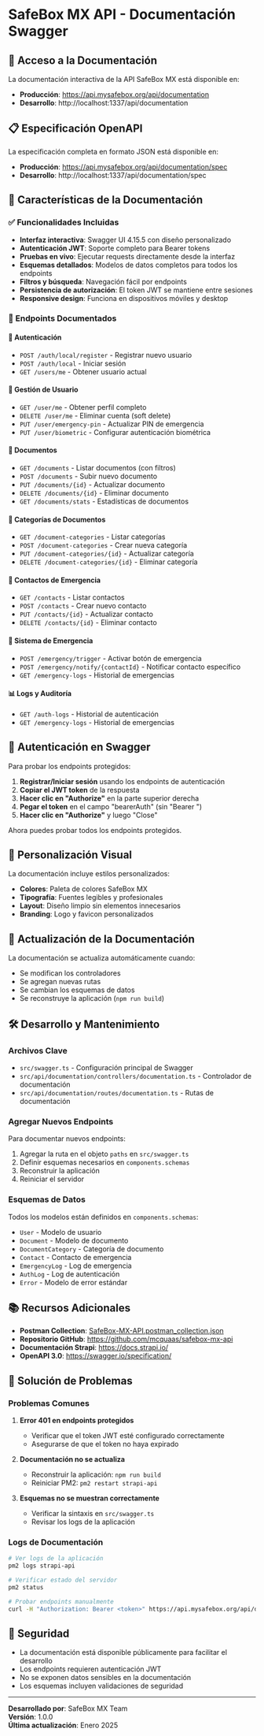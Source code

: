 # SafeBox MX API - Documentación Swagger

## 🚀 Acceso a la Documentación

La documentación interactiva de la API SafeBox MX está disponible en:

- **Producción**: https://api.mysafebox.org/api/documentation
- **Desarrollo**: http://localhost:1337/api/documentation

## 📋 Especificación OpenAPI

La especificación completa en formato JSON está disponible en:

- **Producción**: https://api.mysafebox.org/api/documentation/spec
- **Desarrollo**: http://localhost:1337/api/documentation/spec

## 🔧 Características de la Documentación

### ✅ Funcionalidades Incluidas

- **Interfaz interactiva**: Swagger UI 4.15.5 con diseño personalizado
- **Autenticación JWT**: Soporte completo para Bearer tokens
- **Pruebas en vivo**: Ejecutar requests directamente desde la interfaz
- **Esquemas detallados**: Modelos de datos completos para todos los endpoints
- **Filtros y búsqueda**: Navegación fácil por endpoints
- **Persistencia de autorización**: El token JWT se mantiene entre sesiones
- **Responsive design**: Funciona en dispositivos móviles y desktop

### 🎯 Endpoints Documentados

#### 🔐 Autenticación
- `POST /auth/local/register` - Registrar nuevo usuario
- `POST /auth/local` - Iniciar sesión
- `GET /users/me` - Obtener usuario actual

#### 👤 Gestión de Usuario
- `GET /user/me` - Obtener perfil completo
- `DELETE /user/me` - Eliminar cuenta (soft delete)
- `PUT /user/emergency-pin` - Actualizar PIN de emergencia
- `PUT /user/biometric` - Configurar autenticación biométrica

#### 📄 Documentos
- `GET /documents` - Listar documentos (con filtros)
- `POST /documents` - Subir nuevo documento
- `PUT /documents/{id}` - Actualizar documento
- `DELETE /documents/{id}` - Eliminar documento
- `GET /documents/stats` - Estadísticas de documentos

#### 📁 Categorías de Documentos
- `GET /document-categories` - Listar categorías
- `POST /document-categories` - Crear nueva categoría
- `PUT /document-categories/{id}` - Actualizar categoría
- `DELETE /document-categories/{id}` - Eliminar categoría

#### 👥 Contactos de Emergencia
- `GET /contacts` - Listar contactos
- `POST /contacts` - Crear nuevo contacto
- `PUT /contacts/{id}` - Actualizar contacto
- `DELETE /contacts/{id}` - Eliminar contacto

#### 🚨 Sistema de Emergencia
- `POST /emergency/trigger` - Activar botón de emergencia
- `POST /emergency/notify/{contactId}` - Notificar contacto específico
- `GET /emergency-logs` - Historial de emergencias

#### 📊 Logs y Auditoría
- `GET /auth-logs` - Historial de autenticación
- `GET /emergency-logs` - Historial de emergencias

## 🔑 Autenticación en Swagger

Para probar los endpoints protegidos:

1. **Registrar/Iniciar sesión** usando los endpoints de autenticación
2. **Copiar el JWT token** de la respuesta
3. **Hacer clic en "Authorize"** en la parte superior derecha
4. **Pegar el token** en el campo "bearerAuth" (sin "Bearer ")
5. **Hacer clic en "Authorize"** y luego "Close"

Ahora puedes probar todos los endpoints protegidos.

## 🎨 Personalización Visual

La documentación incluye estilos personalizados:

- **Colores**: Paleta de colores SafeBox MX
- **Tipografía**: Fuentes legibles y profesionales
- **Layout**: Diseño limpio sin elementos innecesarios
- **Branding**: Logo y favicon personalizados

## 🔄 Actualización de la Documentación

La documentación se actualiza automáticamente cuando:

- Se modifican los controladores
- Se agregan nuevas rutas
- Se cambian los esquemas de datos
- Se reconstruye la aplicación (`npm run build`)

## 🛠️ Desarrollo y Mantenimiento

### Archivos Clave

- `src/swagger.ts` - Configuración principal de Swagger
- `src/api/documentation/controllers/documentation.ts` - Controlador de documentación
- `src/api/documentation/routes/documentation.ts` - Rutas de documentación

### Agregar Nuevos Endpoints

Para documentar nuevos endpoints:

1. Agregar la ruta en el objeto `paths` en `src/swagger.ts`
2. Definir esquemas necesarios en `components.schemas`
3. Reconstruir la aplicación
4. Reiniciar el servidor

### Esquemas de Datos

Todos los modelos están definidos en `components.schemas`:

- `User` - Modelo de usuario
- `Document` - Modelo de documento
- `DocumentCategory` - Categoría de documento
- `Contact` - Contacto de emergencia
- `EmergencyLog` - Log de emergencia
- `AuthLog` - Log de autenticación
- `Error` - Modelo de error estándar

## 📚 Recursos Adicionales

- **Postman Collection**: [SafeBox-MX-API.postman_collection.json](../postman/SafeBox-MX-API.postman_collection.json)
- **Repositorio GitHub**: https://github.com/mcquaas/safebox-mx-api
- **Documentación Strapi**: https://docs.strapi.io/
- **OpenAPI 3.0**: https://swagger.io/specification/

## 🐛 Solución de Problemas

### Problemas Comunes

1. **Error 401 en endpoints protegidos**
   - Verificar que el token JWT esté configurado correctamente
   - Asegurarse de que el token no haya expirado

2. **Documentación no se actualiza**
   - Reconstruir la aplicación: `npm run build`
   - Reiniciar PM2: `pm2 restart strapi-api`

3. **Esquemas no se muestran correctamente**
   - Verificar la sintaxis en `src/swagger.ts`
   - Revisar los logs de la aplicación

### Logs de Documentación

```bash
# Ver logs de la aplicación
pm2 logs strapi-api

# Verificar estado del servidor
pm2 status

# Probar endpoints manualmente
curl -H "Authorization: Bearer <token>" https://api.mysafebox.org/api/documents
```

## 🔐 Seguridad

- La documentación está disponible públicamente para facilitar el desarrollo
- Los endpoints requieren autenticación JWT
- No se exponen datos sensibles en la documentación
- Los esquemas incluyen validaciones de seguridad

---

**Desarrollado por**: SafeBox MX Team  
**Versión**: 1.0.0  
**Última actualización**: Enero 2025 